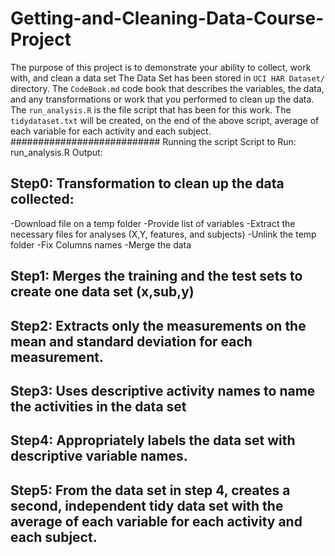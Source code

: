 # Getting-and-Cleaning-Data-Course-Project
The purpose of this project is to demonstrate your ability to collect, work with, and clean a data set
The Data Set has been stored in `UCI HAR Dataset/` directory.
The `CodeBook.md` code book that describes the variables, the data, and any transformations or work that you performed to clean up the data.
The `run_analysis.R` is the file script that has been for this work. 
The `tidydataset.txt` will be created, on the end of the above script, average of each variable for each activity and each subject. 
###########################
Running the script
Script to Run: run_analysis.R
Output:
## Step0: Transformation to clean up the data collected:
-Download file on a temp folder
-Provide list of variables
-Extract the necessary files for analyses (X,Y, features, and subjects)
-Unlink the temp folder
-Fix Columns names
-Merge the data 

## Step1: Merges the training and the test sets to create one data set (x,sub,y)
## Step2: Extracts only the measurements on the mean and standard deviation for each measurement.
## Step3: Uses descriptive activity names to name the activities in the data set
## Step4: Appropriately labels the data set with descriptive variable names.
## Step5: From the data set in step 4, creates a second, independent tidy data set with the average of each variable for each activity and each subject.
